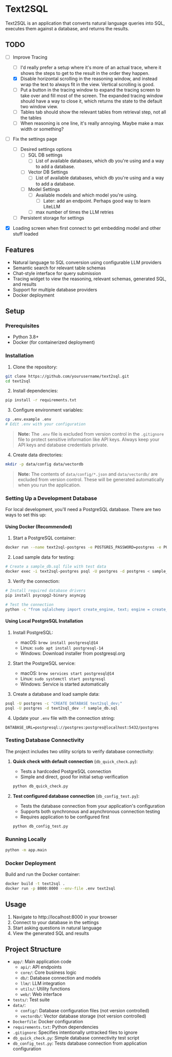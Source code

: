 # Text2SQL

Text2SQL is an application that converts natural language queries into SQL, executes them against a database, and returns the results.

## TODO
- [ ] Improve Tracing
   - [ ] I'd really prefer a setup where it's more of an actual trace, where it shows the steps to get to the result in the order they happen.
   - [X] Disable horizontal scrolling in the reasoning window, and instead wrap the text to always fit in the view. Vertical scrolling is good. 
   - [ ] Put a button in the tracing window to expand the tracing screen to take over and fill most of the screen. The expanded tracing window should have a way to close it, which returns the state to the default two window view.
   - [ ] Tables tab should show the relevant tables from retrieval step, not all the tables
   - [ ] When reasoning is one line, it's really annoying. Maybe make a max width or something?
- [ ] Fix the settings page
   - [ ] Desired settings options
      - [ ] SQL DB settings
         - [ ] List of available databases, which db you're using and a way to add a database.
      - [ ] Vector DB Settings
         - [ ] List of available databases, which db you're using and a way to add a database. 
      - [ ] Model Settings
         - [ ] Available models and which model you're using. 
            - [ ] Later: add an endpoint. Perhaps good way to learn LiteLLM
         - [ ] max number of times the LLM retries
   - [ ] Persistent storage for settings
- [X] Loading screen when first connect to get embedding model and other stuff loaded


## Features

- Natural language to SQL conversion using configurable LLM providers
- Semantic search for relevant table schemas
- Chat-style interface for query submission
- Tracing widget to view the reasoning, relevant schemas, generated SQL, and results
- Support for multiple database providers
- Docker deployment

## Setup

### Prerequisites

- Python 3.8+
- Docker (for containerized deployment)

### Installation

1. Clone the repository:
```bash
git clone https://github.com/yourusername/text2sql.git
cd text2sql
```

2. Install dependencies:
```bash
pip install -r requirements.txt
```

3. Configure environment variables:
```bash
cp .env.example .env
# Edit .env with your configuration
```

> **Note:** The `.env` file is excluded from version control in the `.gitignore` file to protect sensitive information like API keys. Always keep your API keys and database credentials private.

4. Create data directories:
```bash
mkdir -p data/config data/vectordb
```

> **Note:** The contents of `data/config/*.json` and `data/vectordb/` are excluded from version control. These will be generated automatically when you run the application.

### Setting Up a Development Database

For local development, you'll need a PostgreSQL database. There are two ways to set this up:

#### Using Docker (Recommended)

1. Start a PostgreSQL container:
```bash
docker run --name text2sql-postgres -e POSTGRES_PASSWORD=postgres -e POSTGRES_USER=postgres -e POSTGRES_DB=postgres -p 5432:5432 -d postgres:14
```

2. Load sample data for testing:
```bash
# Create a sample_db.sql file with test data
docker exec -i text2sql-postgres psql -U postgres -d postgres < sample_db.sql
```

3. Verify the connection:
```bash
# Install required database drivers
pip install psycopg2-binary asyncpg

# Test the connection
python -c "from sqlalchemy import create_engine, text; engine = create_engine('postgresql://postgres:postgres@localhost:5432/postgres'); with engine.connect() as conn: print('Connection successful!')"
```

#### Using Local PostgreSQL Installation

1. Install PostgreSQL:
   - macOS: `brew install postgresql@14`
   - Linux: `sudo apt install postgresql-14`
   - Windows: Download installer from postgresql.org

2. Start the PostgreSQL service:
   - macOS: `brew services start postgresql@14`
   - Linux: `sudo systemctl start postgresql`
   - Windows: Service is started automatically

3. Create a database and load sample data:
```bash
psql -U postgres -c "CREATE DATABASE text2sql_dev;"
psql -U postgres -d text2sql_dev -f sample_db.sql
```

4. Update your `.env` file with the connection string:
```
DATABASE_URL=postgresql://postgres:postgres@localhost:5432/postgres
```

### Testing Database Connectivity

The project includes two utility scripts to verify database connectivity:

1. **Quick check with default connection** (`db_quick_check.py`):
   - Tests a hardcoded PostgreSQL connection
   - Simple and direct, good for initial setup verification
   ```bash
   python db_quick_check.py
   ```

2. **Test configured database connection** (`db_config_test.py`):
   - Tests the database connection from your application's configuration
   - Supports both synchronous and asynchronous connection testing
   - Requires application to be configured first
   ```bash
   python db_config_test.py
   ```

### Running Locally

```bash
python -m app.main
```

### Docker Deployment

Build and run the Docker container:

```bash
docker build -t text2sql .
docker run -p 8000:8000 --env-file .env text2sql
```

## Usage

1. Navigate to http://localhost:8000 in your browser
2. Connect to your database in the settings
3. Start asking questions in natural language
4. View the generated SQL and results

## Project Structure

- `app/`: Main application code
  - `api/`: API endpoints
  - `core/`: Core business logic
  - `db/`: Database connection and models
  - `llm/`: LLM integration
  - `utils/`: Utility functions
  - `web/`: Web interface
- `tests/`: Test suite
- `data/`: 
  - `config/`: Database configuration files (not version controlled)
  - `vectordb/`: Vector database storage (not version controlled)
- `Dockerfile`: Docker configuration
- `requirements.txt`: Python dependencies
- `.gitignore`: Specifies intentionally untracked files to ignore
- `db_quick_check.py`: Simple database connectivity test script
- `db_config_test.py`: Tests database connection from application configuration